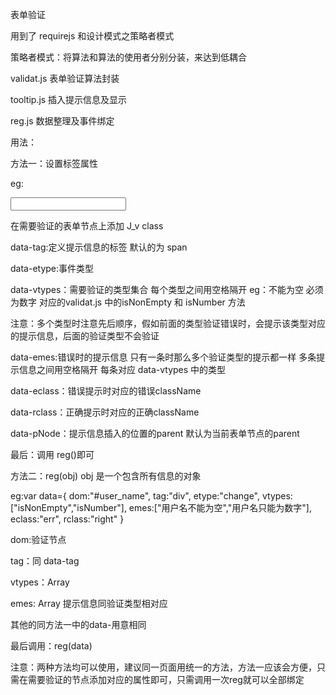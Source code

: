 表单验证

用到了 requirejs  和设计模式之策略者模式

策略者模式：将算法和算法的使用者分别分装，来达到低耦合

validat.js  表单验证算法封装

tooltip.js  插入提示信息及显示

reg.js 数据整理及事件绑定

用法：

方法一：设置标签属性

eg:

<input type="text" id="china_name" class="input_box J_v" data-tag="div" data-etype="change" data-vtypes="isNonEmpty" data-emes="姓名不能为空" data-eclass="err" data-rclass="right" data-pNode="">

在需要验证的表单节点上添加 J_v  class

data-tag:定义提示信息的标签  默认的为 span

data-etype:事件类型

data-vtypes：需要验证的类型集合 每个类型之间用空格隔开  eg：不能为空 必须为数字 对应的validat.js 中的isNonEmpty 和 isNumber 方法

注意：多个类型时注意先后顺序，假如前面的类型验证错误时，会提示该类型对应的提示信息，后面的验证类型不会验证

data-emes:错误时的提示信息  只有一条时那么多个验证类型的提示都一样  多条提示信息之间用空格隔开  每条对应 data-vtypes 中的类型

data-eclass：错误提示时对应的错误className

data-rclass：正确提示时对应的正确className

data-pNode：提示信息插入的位置的parent  默认为当前表单节点的parent

最后：调用 reg()即可


方法二：reg(obj)  obj 是一个包含所有信息的对象

eg:var data={
		dom:"#user_name",
		tag:"div",
		etype:"change",
		vtypes:["isNonEmpty","isNumber"],
		emes:["用户名不能为空","用户名只能为数字"],
		eclass:"err",
		rclass:"right"
	}


dom:验证节点

tag：同 data-tag   

vtypes：Array  

emes:  Array   提示信息同验证类型相对应

其他的同方法一中的data-用意相同

最后调用：reg(data)

注意：两种方法均可以使用，建议同一页面用统一的方法，方法一应该会方便，只需在需要验证的节点添加对应的属性即可，只需调用一次reg就可以全部绑定
